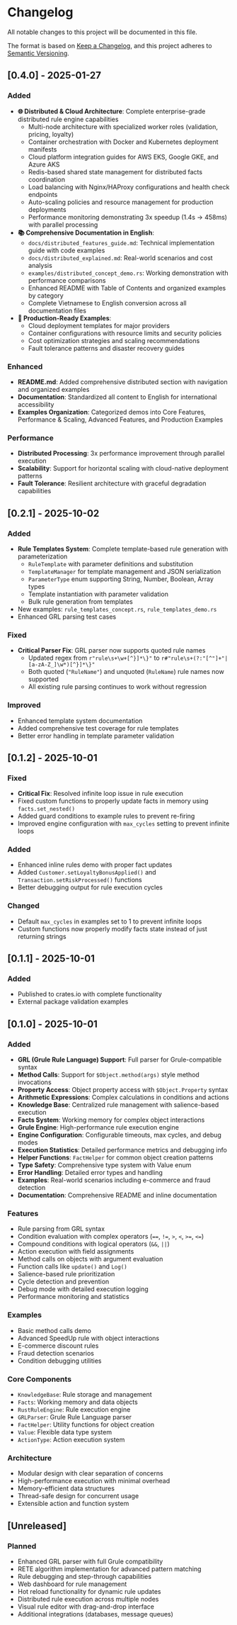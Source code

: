 # Changelog

All notable changes to this project will be documented in this file.

The format is based on [Keep a Changelog](https://keepachangelog.com/en/1.0.0/),
and this project adheres to [Semantic Versioning](https://semver.org/spec/v2.0.0.html).

## [0.4.0] - 2025-01-27

### Added
- **🌐 Distributed & Cloud Architecture**: Complete enterprise-grade distributed rule engine capabilities
  - Multi-node architecture with specialized worker roles (validation, pricing, loyalty)
  - Container orchestration with Docker and Kubernetes deployment manifests
  - Cloud platform integration guides for AWS EKS, Google GKE, and Azure AKS
  - Redis-based shared state management for distributed facts coordination
  - Load balancing with Nginx/HAProxy configurations and health check endpoints
  - Auto-scaling policies and resource management for production deployments
  - Performance monitoring demonstrating 3x speedup (1.4s → 458ms) with parallel processing
- **📚 Comprehensive Documentation in English**:
  - `docs/distributed_features_guide.md`: Technical implementation guide with code examples
  - `docs/distributed_explained.md`: Real-world scenarios and cost analysis
  - `examples/distributed_concept_demo.rs`: Working demonstration with performance comparisons
  - Enhanced README with Table of Contents and organized examples by category
  - Complete Vietnamese to English conversion across all documentation files
- **🚀 Production-Ready Examples**:
  - Cloud deployment templates for major providers
  - Container configurations with resource limits and security policies
  - Cost optimization strategies and scaling recommendations
  - Fault tolerance patterns and disaster recovery guides

### Enhanced
- **README.md**: Added comprehensive distributed section with navigation and organized examples
- **Documentation**: Standardized all content to English for international accessibility
- **Examples Organization**: Categorized demos into Core Features, Performance & Scaling, Advanced Features, and Production Examples

### Performance
- **Distributed Processing**: 3x performance improvement through parallel execution
- **Scalability**: Support for horizontal scaling with cloud-native deployment patterns
- **Fault Tolerance**: Resilient architecture with graceful degradation capabilities

## [0.2.1] - 2025-10-02

### Added
- **Rule Templates System**: Complete template-based rule generation with parameterization
  - `RuleTemplate` with parameter definitions and substitution
  - `TemplateManager` for template management and JSON serialization
  - `ParameterType` enum supporting String, Number, Boolean, Array types
  - Template instantiation with parameter validation
  - Bulk rule generation from templates
- New examples: `rule_templates_concept.rs`, `rule_templates_demo.rs`
- Enhanced GRL parsing test cases

### Fixed
- **Critical Parser Fix**: GRL parser now supports quoted rule names
  - Updated regex from `r"rule\s+\w+[^}]*\}"` to `r#"rule\s+(?:"[^"]+"|[a-zA-Z_]\w*)[^}]*\}"`
  - Both quoted (`"RuleName"`) and unquoted (`RuleName`) rule names now supported
  - All existing rule parsing continues to work without regression

### Improved
- Enhanced template system documentation
- Added comprehensive test coverage for rule templates
- Better error handling in template parameter validation

## [0.1.2] - 2025-10-01

### Fixed
- **Critical Fix**: Resolved infinite loop issue in rule execution
- Fixed custom functions to properly update facts in memory using `facts.set_nested()`
- Added guard conditions to example rules to prevent re-firing
- Improved engine configuration with `max_cycles` setting to prevent infinite loops

### Added
- Enhanced inline rules demo with proper fact updates
- Added `Customer.setLoyaltyBonusApplied()` and `Transaction.setRiskProcessed()` functions
- Better debugging output for rule execution cycles

### Changed
- Default `max_cycles` in examples set to 1 to prevent infinite loops
- Custom functions now properly modify facts state instead of just returning strings

## [0.1.1] - 2025-10-01

### Added
- Published to crates.io with complete functionality
- External package validation examples

## [0.1.0] - 2025-10-01

### Added
- **GRL (Grule Rule Language) Support**: Full parser for Grule-compatible syntax
- **Method Calls**: Support for `$Object.method(args)` style method invocations
- **Property Access**: Object property access with `$Object.Property` syntax
- **Arithmetic Expressions**: Complex calculations in conditions and actions
- **Knowledge Base**: Centralized rule management with salience-based execution
- **Facts System**: Working memory for complex object interactions
- **Grule Engine**: High-performance rule execution engine
- **Engine Configuration**: Configurable timeouts, max cycles, and debug modes
- **Execution Statistics**: Detailed performance metrics and debugging info
- **Helper Functions**: `FactHelper` for common object creation patterns
- **Type Safety**: Comprehensive type system with Value enum
- **Error Handling**: Detailed error types and handling
- **Examples**: Real-world scenarios including e-commerce and fraud detection
- **Documentation**: Comprehensive README and inline documentation

### Features
- Rule parsing from GRL syntax
- Condition evaluation with complex operators (`==`, `!=`, `>`, `<`, `>=`, `<=`)
- Compound conditions with logical operators (`&&`, `||`)
- Action execution with field assignments
- Method calls on objects with argument evaluation
- Function calls like `update()` and `Log()`
- Salience-based rule prioritization
- Cycle detection and prevention
- Debug mode with detailed execution logging
- Performance monitoring and statistics

### Examples
- Basic method calls demo
- Advanced SpeedUp rule with object interactions
- E-commerce discount rules
- Fraud detection scenarios
- Condition debugging utilities

### Core Components
- `KnowledgeBase`: Rule storage and management
- `Facts`: Working memory and data objects
- `RustRuleEngine`: Rule execution engine
- `GRLParser`: Grule Rule Language parser
- `FactHelper`: Utility functions for object creation
- `Value`: Flexible data type system
- `ActionType`: Action execution system

### Architecture
- Modular design with clear separation of concerns
- High-performance execution with minimal overhead
- Memory-efficient data structures
- Thread-safe design for concurrent usage
- Extensible action and function system

## [Unreleased]

### Planned
- Enhanced GRL parser with full Grule compatibility
- RETE algorithm implementation for advanced pattern matching
- Rule debugging and step-through capabilities
- Web dashboard for rule management
- Hot reload functionality for dynamic rule updates
- Distributed rule execution across multiple nodes
- Visual rule editor with drag-and-drop interface
- Additional integrations (databases, message queues)
